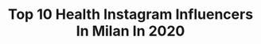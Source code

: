 ---
title: Top 10 Health Instagram Influencers In Milan In 2020
description: >-
  Find top health Instagram influencers in Milan in 2020. Most popular hashtags: #love #fashion #iorestoacasa #italy.
platform: Instagram
profiles:
  - username: "harlysbecerra"
    fullname: >-
      Harlys Becerra
    location: "Italy"
    followers: 220660
    engagement: 451
    commentsToLikes: 0.024792
    avatar: "https://scontent-lhr8-1.cdninstagram.com/v/t51.2885-19/s320x320/79514776_2520730431535776_4078526623891062784_n.jpg?_nc_ht=scontent-lhr8-1.cdninstagram.com&_nc_ohc=grWVovEyEoYAX_9A-dT&oh=f7de732b39bf9da0bf384c4b37628661&oe=5EBC9BFF"
    verified: true
    hashtags: "#madrid, #valbuenavisavis, #challengingtimes, #actorslife"
  - username: "flavialauramanzoli"
    fullname: >-
      Flavia Laura Manzoli
    location: "Italy"
    followers: 18189
    engagement: 374
    commentsToLikes: 0.121156
    avatar: "https://scontent-ams4-1.cdninstagram.com/v/t51.2885-19/s320x320/81461782_2591564041064607_7194557081112805376_n.jpg?_nc_ht=scontent-ams4-1.cdninstagram.com&_nc_ohc=PiiGBd45FUYAX_feBbW&oh=82b02c3d5a608608dd2d581d52095065&oe=5EB92889"
    verified: false
    hashtags: "#abeti, #pixibeautybox, #pixiprettiesbox, #shoppingaddict"
  - username: "alvarocasavechia"
    fullname: >-
      Alvaro casavechia
    location: "Italy"
    followers: 18511
    engagement: 432
    commentsToLikes: 0.057096
    avatar: "https://scontent-lhr8-1.cdninstagram.com/v/t51.2885-19/s320x320/90869654_498160957546400_1326389109068922880_n.jpg?_nc_ht=scontent-lhr8-1.cdninstagram.com&_nc_ohc=mMoOtD195p8AX8nt9tO&oh=62d2a2dcbbd312841d48cec67fa2a755&oe=5EAF60BD"
    verified: false
    hashtags: "#fashionphotographer, #fineartphotography, #springsummer2020, #woellerphoto"
  - username: "loredanasea"
    fullname: >-
      Loredana
    location: "Italy"
    followers: 20191
    engagement: 890
    commentsToLikes: 0.118268
    avatar: "https://scontent-ams4-1.cdninstagram.com/v/t51.2885-19/s320x320/29087856_177212699595035_4955042351362867200_n.jpg?_nc_ht=scontent-ams4-1.cdninstagram.com&_nc_ohc=OJSAqIYWHT0AX9ax9cn&oh=6321b5135c50517a882ef38700f0b104&oe=5EBA5FBE"
    verified: false
    hashtags: "#nevergiveup, #nolimits, #loveyou, #missyou"
  - username: "instaflaviaso"
    fullname: >-
      Flavia Sodano
    location: "Italy"
    followers: 55100
    engagement: 326
    commentsToLikes: 0.071161
    avatar: "https://scontent-nrt1-1.cdninstagram.com/v/t51.2885-19/s320x320/66056131_334805300738028_71089267891240960_n.jpg?_nc_ht=scontent-nrt1-1.cdninstagram.com&_nc_ohc=RycjsEnjWV8AX9cygPf&oh=0305a9ccb5a7dc6c3066f9a1e80f0669&oe=5E9DCD8E"
    verified: false
    hashtags: "#quarantinelife, #training, #walking, #makeup"
  - username: "laurabarthofficial"
    fullname: >-
      LAURA BARTH
    location: "Italy"
    followers: 179915
    engagement: 329
    commentsToLikes: 0.032777
    avatar: "https://scontent-lhr8-1.cdninstagram.com/v/t51.2885-19/s320x320/89709604_741483879924478_7926858376699445248_n.jpg?_nc_ht=scontent-lhr8-1.cdninstagram.com&_nc_ohc=CnG8nzzxG9oAX8_jeXe&oh=18ec0a06ed68cc1f44bee1c99b95542e&oe=5EB94F6F"
    verified: true
    hashtags: "#longhairdontcare, #iosonoroma, #christmas, #comfychic"
  - username: "gianlucadisotto"
    fullname: >-
      💈GIANLUCA💈
    location: "Italy"
    followers: 28150
    engagement: 184
    commentsToLikes: 0.046172
    avatar: "https://scontent-lhr8-1.cdninstagram.com/v/t51.2885-19/s320x320/70767122_460475901222268_236730303773671424_n.jpg?_nc_ht=scontent-lhr8-1.cdninstagram.com&_nc_ohc=JQU98x189U0AX-5ZOx0&oh=322818f05c7c14ed6a76bdd5e2a9bd0a&oe=5EB952A6"
    verified: false
    hashtags: "#mensfashion, #fashion, #rock, #festival"
  - username: "samara.wierer"
    fullname: >-
      Samara🦋
    location: "Italy"
    followers: 19013
    engagement: 312
    commentsToLikes: 0.012141
    avatar: "https://scontent-lga3-1.cdninstagram.com/v/t51.2885-19/s320x320/36762794_209216646597796_2259616838847561728_n.jpg?_nc_ht=scontent-lga3-1.cdninstagram.com&_nc_ohc=x4AB6Fss83cAX_q6wTz&oh=09018a4b93b7b3b86cb98fc0cbabf102&oe=5EB2330B"
    verified: false
    hashtags: "#clean, #day, #quoteoftheday, #wonderland"
  - username: "silvia.fascians"
    fullname: >-
      Silvia Fascians 💪🏽🌙
    location: "Italy"
    followers: 168955
    engagement: 375
    commentsToLikes: 0.013552
    avatar: "https://scontent-atl3-1.cdninstagram.com/v/t51.2885-19/s320x320/81566433_1367231483455876_4508369441955774464_n.jpg?_nc_ht=scontent-atl3-1.cdninstagram.com&_nc_ohc=jCy7OyOmAc4AX8GTqrX&oh=ed55b7e83ef0712fc4308e81ee02d74e&oe=5EB96AB4"
    verified: true
    hashtags: "#addominali, #iostoacasaemialleno, #travel, #senzaglutine"
  - username: "jimmy.spagnesi"
    fullname: >-
      Gianmarco Spagnesi
    location: "Italy"
    followers: 7587
    engagement: 689
    commentsToLikes: 0.008197
    avatar: "https://scontent-ams4-1.cdninstagram.com/v/t51.2885-19/s320x320/36149407_551372398593044_3485144520780152832_n.jpg?_nc_ht=scontent-ams4-1.cdninstagram.com&_nc_ohc=PACyipZj50AAX_97--k&oh=9c09f30e712336713630afaa3315e955&oe=5EB102ED"
    verified: false
    hashtags: "#choco, #neverstopexploring, #record, #workout"
---